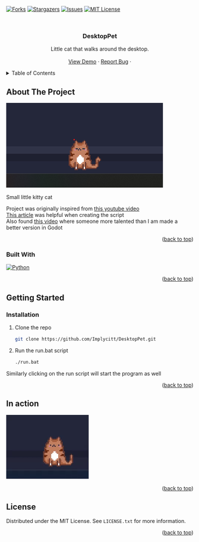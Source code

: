 [![Forks][forks-shield]][forks-url]
[![Stargazers][stars-shield]][stars-url]
[![Issues][issues-shield]][issues-url]
[![MIT License][license-shield]][license-url]

<!-- PROJECT LOGO -->
<br />
<div align="center">
  <a href="https://github.com/Implycitt/DesktopPet">
  </a>

<h3 align="center">DesktopPet</h3>

  <p align="center">
   Little cat that walks around the desktop. 
    <br />
    <br />
    <a href="https://github.com/Implycitt/DesktopPet">View Demo</a>
    ·
    <a href="https://github.com/github_username/repo_name/issues/new?labels=bug&template=bug-report---.md">Report Bug</a>
    ·
  </p>
</div>

<!-- TABLE OF CONTENTS -->
<details>
  <summary>Table of Contents</summary>
  <ol>
    <li>
      <a href="#about-the-project">About The Project</a>
      <ul>
        <li><a href="#built-with">Built With</a></li>
      </ul>
    </li>
    <li>
      <a href="#getting-started">Getting Started</a>
      <ul>
        <li><a href="#installation">Installation</a></li>
      </ul>
    </li>
    <li><a href="#usage">Usage</a></li>
    <li><a href="#license">License</a></li>
    <li><a href="#acknowledgments">Acknowledgments</a></li>
  </ol>
</details>

<!-- ABOUT THE PROJECT -->
## About The Project

[![DesktopPet][product-screenshot]]()

Small little kitty cat

Project was originally inspired from [this youtube video](https://www.youtube.com/watch?v=x8BO9C6YtlE&t=315s)\
[This article](https://medium.com/analytics-vidhya/create-your-own-desktop-pet-with-python-5b369be18868) was helpful when creating the script\
Also found [this video](https://www.youtube.com/watch?v=E6My4nxW2_k) where someone more talented than I am made a better version in Godot  

<p align="right">(<a href="#readme-top">back to top</a>)</p>

### Built With

[![Python][Python]][Python-url]

<p align="right">(<a href="#readme-top">back to top</a>)</p>

<!-- GETTING STARTED -->
## Getting Started

### Installation

1. Clone the repo
   ```sh
   git clone https://github.com/Implycitt/DesktopPet.git
   ```
2. Run the run.bat script 
   ```sh
   ./run.bat
   ```
Similarly clicking on the run script will start the program as well 

<p align="right">(<a href="#readme-top">back to top</a>)</p>

<!-- USAGE EXAMPLES -->
## In action

[![DesktopPet][product-gif]]()

<p align="right">(<a href="#readme-top">back to top</a>)</p>

<!-- LICENSE -->
## License

Distributed under the MIT License. See `LICENSE.txt` for more information.

<p align="right">(<a href="#readme-top">back to top</a>)</p>

<!-- MARKDOWN LINKS & IMAGES -->
<!-- https://www.markdownguide.org/basic-syntax/#reference-style-links -->
[contributors-shield]: https://img.shields.io/github/contributors/Implycitt/DesktopPet.svg?style=for-the-badge
[contributors-url]: https://github.com/Implycitt/DesktopPet/graphs/contributors
[forks-shield]: https://img.shields.io/github/forks/Implycitt/DesktopPet.svg?style=for-the-badge
[forks-url]: https://github.com/Implycitt/DesktopPet/network/members
[stars-shield]: https://img.shields.io/github/stars/Implycitt/DesktopPet.svg?style=for-the-badge
[stars-url]: https://github.com/Implycitt/DesktopPet/stargazers
[issues-shield]: https://img.shields.io/github/issues/Implycitt/DesktopPet.svg?style=for-the-badge
[issues-url]: https://github.com/Implycitt/DesktopPet/issues
[license-shield]: https://img.shields.io/github/license/Implycitt/DesktopPet.svg?style=for-the-badge
[license-url]: https://github.com/Implycitt/DesktopPet/blob/master/LICENSE.txt
[product-screenshot]: images/screenshot.png
[product-gif]: images/example.gif
[Python]: https://img.shields.io/badge/python-000000?style=for-the-badge&logo=python&logoColor=white
[python-url]: https://python.org/
